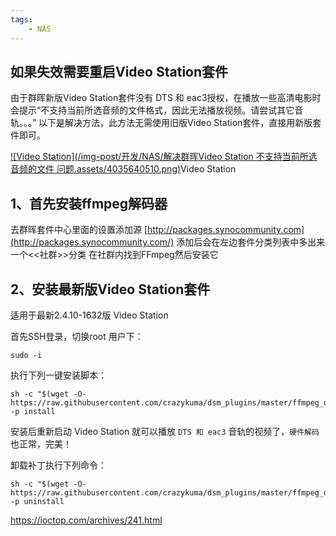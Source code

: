 ```yaml
---
tags:
    - NAS
---
```


## 如果失效需要重启Video Station套件



由于群晖新版Video Station套件没有 DTS 和 eac3授权，在播放一些高清电影时会提示“不支持当前所选音频的文件格式，因此无法播放视频。请尝试其它音轨。。。”
以下是解决方法，此方法无需使用旧版Video Station套件，直接用新版套件即可。

[![Video Station](/img-post/开发/NAS/解决群晖Video Station 不支持当前所选音频的文件 问题.assets/4035640510.png)](https://ioctop.com/usr/uploads/2021/05/4035640510.png)Video Station



## 1、首先安装ffmpeg解码器

去群晖套件中心里面的设置添加源
[http://packages.synocommunity.com](http://packages.synocommunity.com/)
添加后会在左边套件分类列表中多出来一个<<社群>>分类
在社群内找到FFmpeg然后安装它

## 2、安装最新版Video Station套件

适用于最新2.4.10-1632版 Video Station

首先SSH登录，切换root 用户下：

```
sudo -i
```

执行下列一键安装脚本：

```
sh -c "$(wget -O- https://raw.githubusercontent.com/crazykuma/dsm_plugins/master/ffmpeg_dts_eac3_patch.sh)" -p install
```

安装后重新启动 Video Station 就可以播放 `DTS 和 eac3` 音轨的视频了，`硬件解码`也正常，完美！

卸载补丁执行下列命令：

```
sh -c "$(wget -O- https://raw.githubusercontent.com/crazykuma/dsm_plugins/master/ffmpeg_dts_eac3_patch.sh)" -p uninstall
```

https://ioctop.com/archives/241.html
